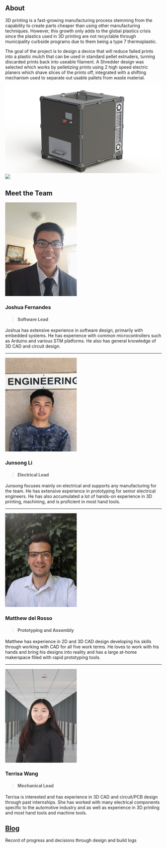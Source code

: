 ## About
3D printing is a fast-growing manufacturing process stemming from the capability to create parts cheaper than using other manufacturing techniques. However, this growth only adds to the global plastics crisis since the plastics used in 3D printing are not recyclable through municipality curbside programs due to them being a type 7 thermoplastic.

The goal of the project is to design a device that will reduce failed prints into a plastic mulch that can be used in standard pellet extruders, turning discarded prints back into useable filament. A Shredder design was selected which works by pelletizing prints using 2 high speed electric planers which shave slices of the prints off, integrated with a shifting mechanism used to separate out usable pallets from waste material.

![](main-view.png)
![](no_panels.gif)

## Meet the Team
<img src="joshua.jpg" width="230" height="300">

### Joshua Fernandes
> #### Software Lead
Joshua has extensive experience in software design, primarily with embedded systems. He has experience with common microcontrollers such as Arduino and various STM platforms. He also has general knowledge of 3D CAD and circuit design.

---

<img src="junsong.jpg" width="230" height="300">

### Junsong Li
> #### Electrical Lead
Junsong focuses mainly on electrical and supports any manufacturing for the team. He has extensive experience in prototyping for senior electrical engineers. He has also accumulated a lot of hands-on experience in 3D printing, machining, and is proficient in most hand tools.

---

<img src="matthew.jpg" width="230" height="300">

### Matthew del Rosso
> #### Prototyping and Assembly
Matthew has experience in 2D and 3D CAD design developing his skills through working with CAD for all five work terms. He loves to work with his hands and bring his designs into reality and has a large at-home makerspace filled with rapid prototyping tools.

---

<img src="terrisa.JPG" width="230" height="300">

### Terrisa Wang
> #### Mechanical Lead
Terrisa is interested and has experience in 3D CAD and circuit/PCB design through past internships. She has worked with many electrical components specific to the automotive industry and as well as experience in 3D printing and most hand tools and machine tools.

## [Blog](blog.md "Blog")

Record of progress and decisions through design and build logs

